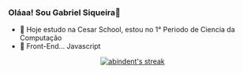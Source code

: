### Oláaa! Sou Gabriel Siqueira👋

- 🔭 Hoje estudo na Cesar School, estou no 1° Periodo de Ciencia da Computação
- 🌱 Front-End... Javascript

<div align="center" dir="auto">
  <a target="_blank" rel="noopener noreferrer nofollow" href="https://camo.githubusercontent.com/95668100e1ab1229a46b08e653f5a9bdff671eed64a271b50a9f6b8fa010d587/68747470733a2f2f6769746875622d726561646d652d73747265616b2d73746174732e6865726f6b756170702e636f6d3f757365723d636c617564696f6176676f267468656d653d7261646963616c266c6f63616c653d70742d6272"><img alt="abindent's streak" src="https://camo.githubusercontent.com/95668100e1ab1229a46b08e653f5a9bdff671eed64a271b50a9f6b8fa010d587/68747470733a2f2f6769746875622d726561646d652d73747265616b2d73746174732e6865726f6b756170702e636f6d3f757365723d636c617564696f6176676f267468656d653d7261646963616c266c6f63616c653d70742d6272" data-canonical-src="https://github-readme-streak-stats.herokuapp.com?user=GabrielLimaSC&amp;theme=radical&amp;locale=pt-br" style="max-width: 100%;"></a>
</div>
